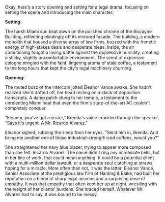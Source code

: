 Okay, here's a story opening and setting for a legal drama, focusing on setting the scene and introducing the main character:

**Setting:**

The harsh Miami sun beat down on the polished chrome of the Biscayne Building, reflecting blindingly off its mirrored facade. The building, a modern monolith that housed a diverse array of law firms, buzzed with the frenetic energy of high-stakes deals and desperate pleas. Inside, the air conditioning fought a losing battle against the oppressive humidity, creating a sticky, slightly uncomfortable environment. The scent of expensive cologne mingled with the faint, lingering aroma of stale coffee, a testament to the long hours that kept the city's legal machinery churning.

**Opening:**

The muted buzz of the intercom jolted Eleanor Vance awake. She hadn't realized she'd drifted off, her head resting on a stack of deposition transcripts. A damp patch clung to her temple, a testament to the unrelenting Miami heat that even the firm's state-of-the-art AC couldn't completely conquer.

"Eleanor, you've got a visitor," Brenda's voice crackled through the speaker. "Says it's urgent. A Mr. Ricardo Alvarez."

Eleanor sighed, rubbing the sleep from her eyes. "Send him in, Brenda. And bring me another one of those industrial-strength iced coffees, would you?"

She straightened her navy blue blazer, trying to appear more composed than she felt. Ricardo Alvarez. The name didn't ring any immediate bells, but in her line of work, that could mean anything. It could be a potential client with a multi-million dollar lawsuit, or a desperate soul clutching at straws, hoping for a miracle. More often than not, it was the latter. Eleanor Vance, Senior Associate at the prestigious law firm of Harding & Blake, had built her reputation on a blend of sharp legal acumen and a surprising dose of empathy. It was that empathy that often kept her up at night, wrestling with the weight of her clients' burdens. She braced herself. Whatever Mr. Alvarez had to say, it was bound to be messy.
